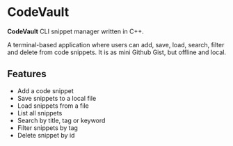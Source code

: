 # CodeVault

**CodeVault** CLI snippet manager written in C++.

A terminal-based application where users can add, save, load, search, filter and delete from code snippets.
It is as mini Github Gist, but offline and local.

## Features

-   Add a code snippet
-   Save snippets to a local file
-   Load snippets from a file
-   List all snippets
-   Search by title, tag or keyword
-   Filter snippets by tag
-   Delete snippet by id
